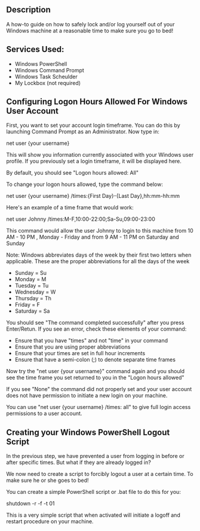 ## Description

A how-to guide on how to safely lock and/or log yourself out of your Windows machine at a reasonable time to make sure you go to bed!

## Services Used:
* Windows PowerShell
* Windows Command Prompt
* Windows Task Scheulder
* My Lockbox (not required)

## Configuring Logon Hours Allowed For Windows User Account

First, you want to set your account login timeframe. You can do this by launching Command Prompt as an Administrator. Now type in:

net user {your username}

This will show you information currently associated with your Windows user profile. If you previously set a login timeframe, it will be displayed here.

By default, you should see "Logon hours allowed: All"

To change your logon hours allowed, type the command below:

net user {your username} /times:{First Day}-{Last Day},hh:mm-hh:mm

Here's an example of a time frame that would work:

net user Johnny /times:M-F,10:00-22:00;Sa-Su,09:00-23:00

This command would allow the user Johnny to login to this machine from 10 AM - 10 PM , Monday - Friday and from 9 AM - 11 PM on Saturday and Sunday

Note: Windows abbreviates days of the week by their first two letters when applicable. These are the proper abbreviations for all the days of the week
* Sunday = Su
* Monday = M
* Tuesday = Tu
* Wednesday = W
* Thursday = Th
* Friday = F
* Saturday = Sa

You should see "The command completed successfully"  after you press Enter/Retun. If you see an error, check these elements of your command:
* Ensure that you have "times" and not "time" in your command
* Ensure that you are using proper abbreviations
* Ensure that your times are set in full hour increments
* Ensure that have a semi-colon (;) to denote separate time frames

Now try the "net user {your username}" command again and you should see the time frame you set returned to you in the "Logon hours allowed"

If you see "None" the command did not properly set and your user account does not have permission to initiate a new login on your machine.

You can use "net user {your username} /times: all" to give full login access permissions to a user account.

## Creating your Windows PowerShell Logout Script

In the previous step, we have prevented a user from logging in before or after specific times. But what if they are already logged in?

We now need to create a script to forcibly logout a user at a certain time. To make sure he or she goes to bed! 

You can create a simple PowerShell script or .bat file to do this for you:

shutdown -r -f -t 01

This is a very simple script that when activated will initiate a logoff and restart procedure on your machine.




